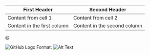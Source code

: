 First Header | Second Header
------------ | -------------
Content from cell 1 | Content from cell 2
Content in the first column | Content in the second column


:smiley:

![GitHub Logo](/images/logo.png)
Format: ![Alt Text](url)
